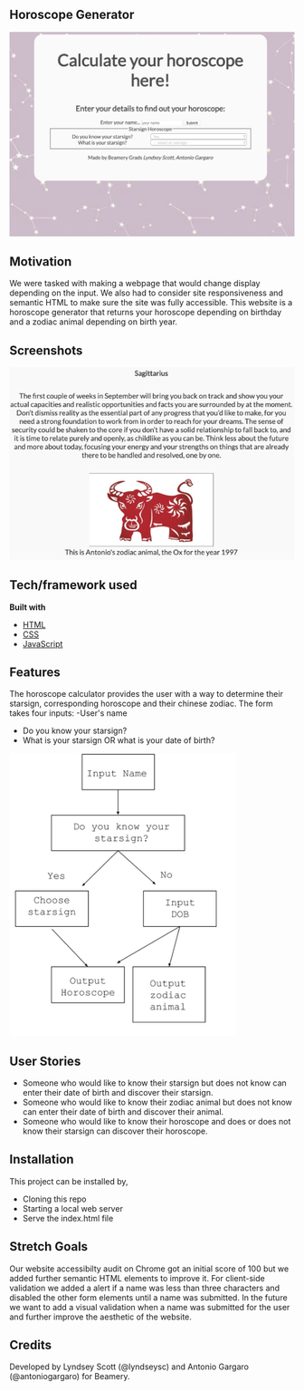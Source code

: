 ## Horoscope Generator 
![Screenshot](screenshotwebpage.png)

## Motivation
We were tasked with making a webpage that would change display depending on the input. We also had to consider site responsiveness and semantic HTML to make sure the site was fully accessible.  This website is a horoscope generator that returns your horoscope depending on birthday and a zodiac animal depending on birth year. 
 
 
## Screenshots

<img src="screenshotresults.jpg" width="600">

## Tech/framework used
<b>Built with</b>
- [HTML](https://whatwg.org/)
- [CSS](https://www.w3.org/Style/CSS/)
- [JavaScript](https://www.ecma-international.org/publications/standards/Ecma-262.htm)

## Features
The horoscope calculator provides the user with a way to determine their starsign, corresponding horoscope and their chinese zodiac.  The form takes four inputs:
-User's name
- Do you know your starsign?
- What is your starsign OR what is your date of birth?

<img src="userpath.png" width="400">

## User Stories
* Someone who would like to know their starsign but does not know can enter their date of birth and discover their starsign.
* Someone who would like to know their zodiac animal but does not know can enter their date of birth and discover their animal.
* Someone who would like to know their horoscope and does or does not know their starsign can discover their horoscope.

## Installation
This project can be installed by,
* Cloning this repo
* Starting a local web server
* Serve the index.html file


## Stretch Goals

Our website accessibilty audit on Chrome got an initial score of 100 but we added further semantic HTML elements to improve it. For client-side validation we added a alert if a name was less than three characters and disabled the other form elements until a name was submitted. 
In the future we want to add a visual validation when a name was submitted for the user and further improve the aesthetic of the website. 

## Credits
Developed by Lyndsey Scott (@lyndseysc) and Antonio Gargaro (@antoniogargaro) for Beamery. 

